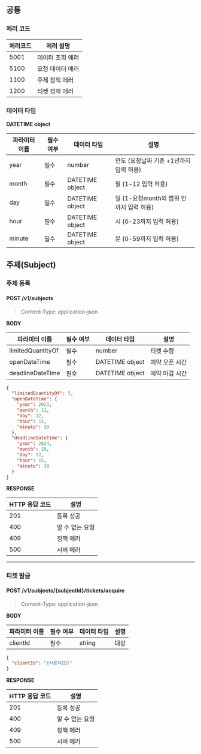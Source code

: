 ## 공통

### 에러 코드

| 에러코드 | 에러 설명     |
|------|-----------|
| 5001 | 데이터 조회 에러 |
| 5100 | 요청 데이터 에러 |
| 1100 | 주제 정책 에러  |
| 1200 | 티켓 정책 에러  |

### 데이터 타입

**DATETIME object**  

| 파라미터 이름 | 필수 여부 | 데이터 타입          | 설명                          |
|---------|-------|-----------------|-----------------------------|
| year    | 필수    | number          | 연도 (요청날짜 기준 +1년까지 입력 허용)    |
| month   | 필수    | DATETIME object | 월 (1-12 입력 허용)              |
| day     | 필수    | DATETIME object | 일 (1-요청month의 범위 안까지 입력 허용) |
| hour    | 필수    | DATETIME object | 시 (0-23까지 입력 허용)            |
| minute  | 필수    | DATETIME object | 분 (0-59까지 입력 허용)            |

## 주제(Subject)

### 주제 등록

#### POST /v1/subjects

> Content-Type: application-json

**BODY**  

|파라미터 이름|필수 여부| 데이터 타입          | 설명       |
|---|---|-----------------|----------|
|limitedQuantityOf|필수| number          | 티켓 수량    |
|openDateTime|필수| DATETIME object | 예약 오픈 시간 |
|deadlineDateTime|필수| DATETIME object | 예약 마감 시간|

```json
{
  "limitedQuantityOf": 5,
  "openDateTime": {
    "year": 2023,
    "month": 11,
    "day": 12,
    "hour": 15,
    "minute": 30
  },
  "deadlineDateTime": {
    "year": 2024,
    "month": 10,
    "day": 12,
    "hour": 15,
    "minute": 30
  }
}
```

**RESPONSE**  

| HTTP 응답 코드 | 설명        |
|------------|-----------|
| 201        | 등록 성공     |
| 400        | 알 수 없는 요청 |
| 409        | 정책 에러     |
| 500        | 서버 에러     |

---

### 티켓 발급

#### POST /v1/subjects/{subjectId}/tickets/acquire

> Content-Type: application-json

**BODY**  

| 파라미터 이름  | 필수 여부 | 데이터 타입 | 설명  |
|----------|-------|--------|-----|
| clientId | 필수    | string | 대상  |

```json
{
  "clientId": "{사용자ID}"
}
```

**RESPONSE**

| HTTP 응답 코드 | 설명        |
|------------|-----------|
| 201        | 등록 성공     |
| 400        | 알 수 없는 요청 |
| 409        | 정책 에러     |
| 500        | 서버 에러     |